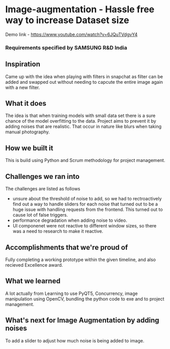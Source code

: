# Image-augmentation - Hassle free way to increase Dataset size
Demo link - https://www.youtube.com/watch?v=6JQuTVdgvY4
### Requirements specified by SAMSUNG R&D India
## Inspiration
Came up with the idea when playing with filters in snapchat as filter can be added and swapped out without needing to capcute the entire image again with a new filter.
## What it does
The idea is that when training models with small data set there is a sure chance of the model overfitting to the data. Project aims to prevent it by adding noises that are realistic. That occur in nature like blurs when taking manual photography. 
## How we built it
This is build using Python and Scrum methodology for project management.
## Challenges we ran into
The challenges are listed as follows
- unsure about the threshold of noise to add, so we had to rectroactively find out a way to handle sliders for each noise that turned out to be a huge issue with handling requests from the frontend. This turned out to cause lot of false triggers.
- performance degradation when adding noise to video.
- UI componenet were not reactive to different window sizes, so there was a need to research to make it reactive.
## Accomplishments that we're proud of
Fully completing a working prototype within the given timeline, and also recieved Excellence award.
## What we learned
A lot actually from Learning to use PyQT5, Concurrency, image manipulation using OpenCV, bundling the python code to exe and to project management.
## What's next for Image Augmentation by adding noises
To add a slider to adjust how much noise is being added to image.


